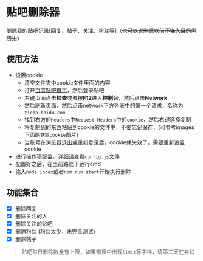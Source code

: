 # 贴吧删除器
删除我的贴吧记录[回复、帖子、关注、粉丝等]（~~也可以说删除以前不堪入目的黑历史~~）

## 使用方法
+ 设置cookie
  + 清空文件夹中cookie文件里面的内容
  + 打开[百度贴吧首页](https://tieba.baidu.com/index.html)，然后登录贴吧
  + 右键页面点击**检查**或者按**F12**进入**控制台**，然后点击**Network** 
  + 然后刷新页面，然后点击network下方列表中的第一个请求，名称为`tieba.baidu.com`
  + 找到右方的`Headers`中`Request Headers`中的`cookie`，然后右键选择复制
  + 将复制到的东西粘贴到cookie的文件中，不要忘记保存，(可参考images下面的`获取cookie`图片)
  + 当账号在浏览器退出或重新登录后，cookie就失效了，需要重新设置cookie
+ 进行操作项配置，详细请查看`config.js`文件
+ 配置好之后，在当前路径下运行cmd
+ 输入`node index`或者`npm run start`开始执行删除

## 功能集合

- [x] 删除回复
- [x] 删除关注的人
- [x] 删除关注的贴吧
- [x] 删除粉丝 (粉丝太少，未完全测试)
- [x] 删除帖子

> 贴吧每日删除数量有上限，如果错误中出现`limit`等字样，请第二天在尝试